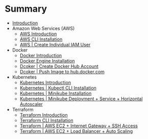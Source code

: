 # Summary

* [Introduction](README.md)
* Amazon Web Services (AWS)
    * [AWS Introduction](aws-introduction.md)
    * [AWS CLI Installation](aws-cli-installation.md)
    * [AWS | Create Individual IAM User](aws-create-individual-iam-user.md)
* Docker
    * [Docker Introduction](docker-introduction.md)
    * [Docker Engine Installation](docker-installation.md)
    * [Dcoker | Create Docker Hub Account](docker-hub-create-account.md)
    * [Dcoker | Push Image to hub.docker.com](docker-push-image-to-hub.md)
* Kubernetes
    * [Kubernetes Introduction](kubernetes-introduction.md)
    * [Kubernetes | Kubectl CLI Installation](kubernetes-kubectl-installation.md)
    * [Kubernetes | Minikube Installation](kubernetes-minikube-installation.md)
    * [Kubernetes | Minikube Deployment + Service + Horizontal Autoscaler](kubernetes-minikube-deployment-service-horizontal-autoscale.md)
* Terraform
    * [Terraform Introduction](terraform-introduction.md)
    * [Terraform CLI Installation](terraform-cli-installation.md)
    * [Terraform | AWS EC2 + Internet Gateway + SSH Access](terraform-aws-ec2-internet-gateway-ssh.md)
    * [Terraform | AWS EC2 + Load Balancer + Auto Scaling](terraform-aws-load-balancer-auto-scaling.md)
